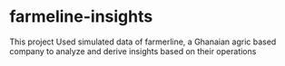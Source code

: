# farmeline-insights
This project Used simulated data of farmerline, a Ghanaian agric based company to analyze and derive insights based on their operations
